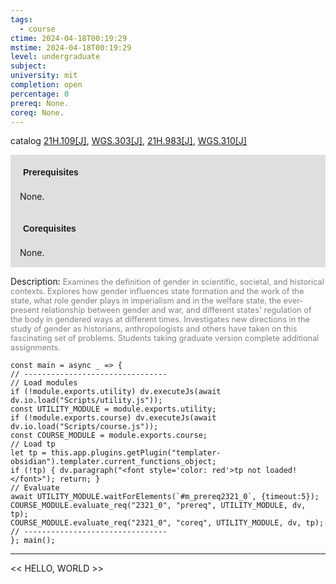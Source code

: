 ```yaml
---
tags:
  - course
ctime: 2024-04-18T00:19:29
mstime: 2024-04-18T00:19:29
level: undergraduate
subject: 
university: mit
completion: open
percentage: 0
prereq: None.
coreq: None.
---
```


catalog [21H.109[J]](http://student.mit.edu/catalog/m21Ha.html#21H.109), [WGS.303[J]](http://student.mit.edu/catalog/mWGSa.html#WGS.303), [21H.983[J]](http://student.mit.edu/catalog/m21Hb.html#21H.983), [WGS.310[J]](http://student.mit.edu/catalog/mWGSa.html#WGS.310)

<span style="display: block; padding: 15px; background-color: rgb(100, 100, 100, 0.2);"><font id="m_prereq2321_0" style="display: block; font-family: Arial, sans-serif; font-weight: bold; padding: 5px">Prerequisites</font><br><span id="prereq2321_0">None.</span></span>
<span style="display: block; padding: 15px; background-color: rgb(100, 100, 100, 0.2);"><font id="m_coreq2321_0" style="display: block; font-family: Arial, sans-serif; font-weight: bold; padding: 5px">Corequisites</font><br><span id="coreq2321_0">None.</span></span>

<font style="">Description:</font>
<font style="color: grey; font-size: 0.8rem;">Examines the definition of gender in scientific, societal, and historical contexts. Explores how gender influences state formation and the work of the state, what role gender plays in imperialism and in the welfare state, the ever-present relationship between gender and war, and different states' regulation of the body in gendered ways at different times. Investigates new directions in the study of gender as historians, anthropologists and others have taken on this fascinating set of problems. Students taking graduate version complete additional assignments.</font>

```dataviewjs
const main = async _ => {
// --------------------------------
// Load modules
if (!module.exports.utility) dv.executeJs(await dv.io.load("Scripts/utility.js"));
const UTILITY_MODULE = module.exports.utility;
if (!module.exports.course) dv.executeJs(await dv.io.load("Scripts/course.js"));
const COURSE_MODULE = module.exports.course;
// Load tp
let tp = this.app.plugins.getPlugin("templater-obsidian").templater.current_functions_object;
if (!tp) { dv.paragraph("<font style='color: red'>tp not loaded!</font>"); return; }
// Evaluate
await UTILITY_MODULE.waitForElements(`#m_prereq2321_0`, {timeout:5});
COURSE_MODULE.evaluate_req("2321_0", "prereq", UTILITY_MODULE, dv, tp);
COURSE_MODULE.evaluate_req("2321_0", "coreq", UTILITY_MODULE, dv, tp);
// --------------------------------
}; main();
```

---

<< HELLO, WORLD >>

